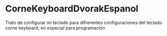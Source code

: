 # CorneKeyboardDvorakEspanol
Trato de configurar mi teclado para difrerentes configuraciones del teclado corne keyboard, en especial para programacion
